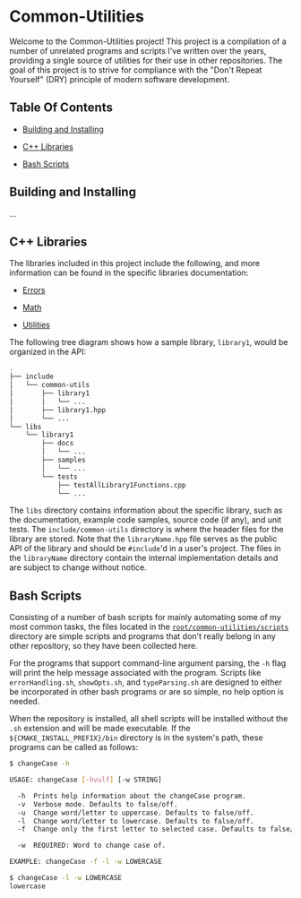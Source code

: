 # Common-Utilities

Welcome to the Common-Utilities project! This project is a compilation of a number of unrelated programs and scripts I've written over the years, providing a single source of utilities for their use in other repositories. The goal of this project is to strive for compliance with the "Don't Repeat Yourself" (DRY) principle of modern software development.

## Table Of Contents

- [Building and Installing](#Building-and-Installing)

- [C++ Libraries](#C++-Libraries)

- [Bash Scripts](#Bash-Scripts)

## Building and Installing

...

## C++ Libraries

The libraries included in this project include the following, and more information can be found in the specific libraries documentation:

- [Errors](libs/errors/docs/errors.md)

- [Math](libs/math/docs/math.md)

<!--
- [Files](libs/files/docs/files.md)

- [Strings](libs/strings/docs/strings.md)
-->

- [Utilities](libs/utilities/docs/utilities.md)

The following tree diagram shows how a sample library, `library1`, would be organized in the API:

```bash
.
├── include
│   └── common-utils
│       ├── library1
│       │   └── ...
│       ├── library1.hpp
│       └── ...
└── libs
    └── library1
        ├── docs
        │   └── ...
        ├── samples
        │   └── ...
        └── tests
            ├── testAllLibrary1Functions.cpp
            └── ...
```

The `libs` directory contains information about the specific library, such as the documentation, example code samples, source code (if any), and unit tests. The `include/common-utils` directory is where the header files for the library are stored. Note that the `libraryName.hpp` file serves as the public API of the library and should be `#include`'d in a user's project. The files in the `libraryName` directory contain the internal implementation details and are subject to change without notice.

## Bash Scripts

Consisting of a number of bash scripts for mainly automating some of my most common tasks, the files located in the [`root/common-utilities/scripts`](scripts) directory are simple scripts and programs that don't really belong in any other repository, so they have been collected here.

For the programs that support command-line argument parsing, the `-h` flag will print the help message associated with the program. Scripts like `errorHandling.sh`, `showOpts.sh`, and `typeParsing.sh` are designed to either be incorporated in other bash programs or are so simple, no help option is needed.

When the repository is installed, all shell scripts will be installed without the `.sh` extension and will be made executable. If the `${CMAKE_INSTALL_PREFIX}/bin` directory is in the system's path, these programs can be called as follows:

```bash
$ changeCase -h

USAGE: changeCase [-hvulf] [-w STRING]

  -h  Prints help information about the changeCase program.
  -v  Verbose mode. Defaults to false/off.
  -u  Change word/letter to uppercase. Defaults to false/off.
  -l  Change word/letter to lowercase. Defaults to false/off.
  -f  Change only the first letter to selected case. Defaults to false/off.

  -w  REQUIRED: Word to change case of.

EXAMPLE: changeCase -f -l -w LOWERCASE

$ changeCase -l -w LOWERCASE
lowercase
```
